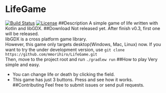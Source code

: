 # LifeGame

[![Build Status](https://travis-ci.org/mmorihiro/LifeGame.svg?branch=master)](https://travis-ci.org/mmorihiro/LifeGame) [![License](https://img.shields.io/badge/License-Apache%202.0-blue.svg)](https://opensource.org/licenses/Apache-2.0)
##Description
A simple game of life written with Kotlin and libGDX.
##Download
Not released yet. After finish v0.3, first one will be released.  
libGDX is a cross platform game library.  
However, this game only targets desktop(Windows, Mac, Linux) now.
If you want to try the under development version, use `git clone https://github.com/mmorihiro/LifeGame.git`  
Then, move to the project root and run `./gradlew run`
##How to play
Very simple and easy.  

* You can change life or death by clicking the field.
* This game has just 3 buttons. Press and see how it works.
##Contributing
Feel free to submit issues or send pull requests.
